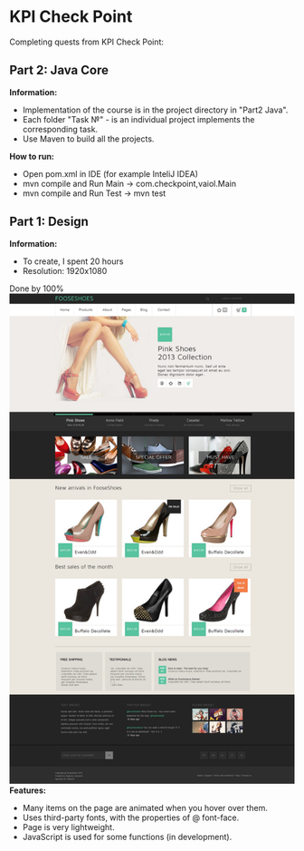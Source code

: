 <h1>KPI Check Point</h1>
<p>Completing quests from KPI Check Point: </p>
<h2>Part 2: Java Core</h2>
<b>Information:</b>
<ul>
        <li> 
               Implementation of the course is in the project directory in "Part2 Java".
        </li>
        <li> 
                 Each folder "Task №" - is an individual project implements the corresponding task.
        </li>
        <li> 
                  Use Maven to build all the projects.
        </li>
</ul>
<b>How to run:</b>
<ul>
        <li> 
                Open pom.xml in IDE (for example InteliJ IDEA)
        </li>
        <li> 
                mvn compile and Run Main -> com.checkpoint,vaiol.Main
        </li>
        <li> 
                mvn compile and Run Test -> mvn test
        </li>
</ul>
<h2>Part 1: Design</h2>
<b>Information:</b>
<ul>
        <li> 
               To create, I spent 20 hours
        </li>
        <li> 
                Resolution: 1920x1080
        </li>

</ul>
Done by 100%
<img src="https://raw.githubusercontent.com/vaiol/10perCP/master/Part1%20HTML+CSS/WhatHasBeenDone.jpg"></img>
<b>Features:</b>
<ul>
        <li> 
                Many items on the page are animated when you hover over them.
        </li>
        <li> 
                Uses third-party fonts, with the properties of @ font-face.
        </li>
        <li> 
                Page is very lightweight.
        </li>
        <li> 
                JavaScript is used for some functions (in development).
        </li>
</ul>
